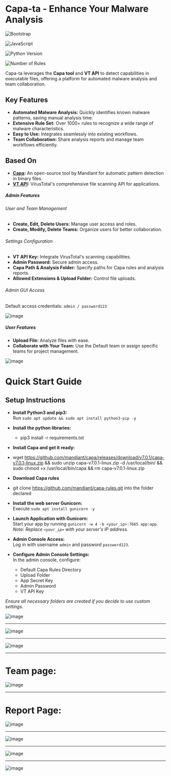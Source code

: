 # Capa-ta - Enhance Your Malware Analysis

![Bootstrap](https://img.shields.io/badge/bootstrap-%238511FA.svg?style=for-the-badge&logo=bootstrap&logoColor=white)

![JavaScript](https://img.shields.io/badge/javascript-%23323330.svg?style=for-the-badge&logo=javascript&logoColor=%23F7DF1E)

![Python Version](https://img.shields.io/badge/python-3.6+-blue.svg)

![Number of Rules](https://img.shields.io/badge/rules-1000+-brightgreen)

Capa-ta leverages the **Capa tool** and **VT API** to detect capabilities in executable files, offering a platform for automated malware analysis and team collaboration.


## Key Features

- **Automated Malware Analysis:** Quickly identifies known malware patterns, saving manual analysis time.
- **Extensive Rule Set:** Over 1000+ rules to recognize a wide range of malware characteristics.
- **Easy to Use:** Integrates seamlessly into existing workflows.
- **Team Collaboration:** Share analysis reports and manage team workflows efficiently.

## Based On

- **[Capa](https://github.com/mandiant/capa):** An open-source tool by Mandiant for automatic pattern detection in binary files.
- **[VT API](https://docs.virustotal.com/):** VirusTotal's comprehensive file scanning API for applications.

##### Admin Features

###### User and Team Management

- **Create, Edit, Delete Users:** Manage user access and roles.
- **Create, Modify, Delete Teams:** Organize users for better collaboration.

###### Settings Configuration

- **VT API Key:** Integrate VirusTotal's scanning capabilities.
- **Admin Password:** Secure admin access.
- **Capa Path & Analysis Folder:** Specify paths for Capa rules and analysis reports.
- **Allowed Extensions & Upload Folder:** Control file uploads.

###### Admin GUI Access

Default access credentials: `admin / password123`

![image](https://github.com/andreisss/capa-ta/assets/10872139/8e217f01-9e5d-4624-b6d7-53e635b44316)

##### User Features

- **Upload File:** Analyze files with ease.
- **Collaborate with Your Team:** Use the Default team or assign specific teams for project management.

![image](https://github.com/andreisss/capa-ta/assets/10872139/3348c22c-ec81-45cd-8c62-2b29cf96574a)


# Quick Start Guide

## Setup Instructions

- **Install Python3 and pip3:**  
  Run `sudo apt update && sudo apt install python3-pip -y`

- **Install the python libraries:**
  - pip3 install -r requirements.txt

- **Install Capa and get it ready:**
- wget https://github.com/mandiant/capa/releases/download/v7.0.1/capa-v7.0.1-linux.zip && sudo unzip capa-v7.0.1-linux.zip -d /usr/local/bin/ && sudo chmod +x /usr/local/bin/capa && rm capa-v7.0.1-linux.zip

- **Download Capa rules**
- git clone https://github.com/mandiant/capa-rules.git into the folder declared

- **Install the web server Gunicorn:**  
  Execute `sudo apt install gunicorn -y`

- **Launch Application with Gunicorn:**  
  Start your app by running `gunicorn -w 4 -b <your_ip>:7665 app:app`.  
  *Note: Replace `<your_ip>` with your server's IP address.*

- **Admin Console Access:**  
  Log in with username `admin` and password `password123`.

- **Configure Admin Console Settings:**  
  In the admin console, configure:
  - Default Capa Rules Directory
  - Upload Folder
  - App Secret Key
  - Admin Password
  - VT API Key

*Ensure all necessary folders are created if you decide to use custom settings.*


![image](https://github.com/andreisss/capa-ta/assets/10872139/c2fe0699-e6b9-4880-96f3-cfc6392cbbb4)


----------------------------------------------------------------------------------------------------------------------------------------


![image](https://github.com/andreisss/capa-ta/assets/10872139/035ebbd3-81de-4d4d-91b1-618bac904e68)

----------------------------------------------------------------------------------------------------------------------------------------



![image](https://github.com/andreisss/capa-ta/assets/10872139/6473f466-15a8-4a58-ab2e-70ef66ef7295)

----------------------------------------------------------------------------------------------------------------------------------------


# Team page:

![image](https://github.com/andreisss/capa-ta/assets/10872139/d615e4c7-25ed-4395-8d3c-c803e75acc90)

----------------------------------------------------------------------------------------------------------------------------------------


# Report Page:

![image](https://github.com/andreisss/capa-ta/assets/10872139/98a5c8a7-f2c9-43a8-a119-b5fd6acaf32d)

----------------------------------------------------------------------------------------------------------------------------------------


![image](https://github.com/andreisss/capa-ta/assets/10872139/93c0e7b7-deef-4802-ab32-660bc11105b9)

----------------------------------------------------------------------------------------------------------------------------------------


![image](https://github.com/andreisss/capa-ta/assets/10872139/73a7e80b-e26d-46d5-95d4-0bcbb033bd5d)

----------------------------------------------------------------------------------------------------------------------------------------

![image](https://github.com/andreisss/capa-ta/assets/10872139/b34e68a7-4917-4212-a933-d7876e3657f8)


